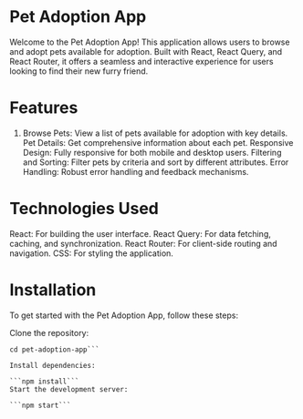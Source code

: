 # Pet Adoption App
Welcome to the Pet Adoption App! This application allows users to browse and adopt pets available for adoption. Built with React, React Query, and React Router, it offers a seamless and interactive experience for users looking to find their new furry friend.


# Features
1. Browse Pets: View a list of pets available for adoption with key details.
Pet Details: Get comprehensive information about each pet.
Responsive Design: Fully responsive for both mobile and desktop users.
Filtering and Sorting: Filter pets by criteria and sort by different attributes.
Error Handling: Robust error handling and feedback mechanisms.
# Technologies Used
React: For building the user interface.
React Query: For data fetching, caching, and synchronization.
React Router: For client-side routing and navigation.
CSS: For styling the application.
# Installation
To get started with the Pet Adoption App, follow these steps:

Clone the repository:

```git clone https://github.com/yourusername/pet-adoption-app.git
cd pet-adoption-app```

Install dependencies:

```npm install```
Start the development server:

```npm start```
